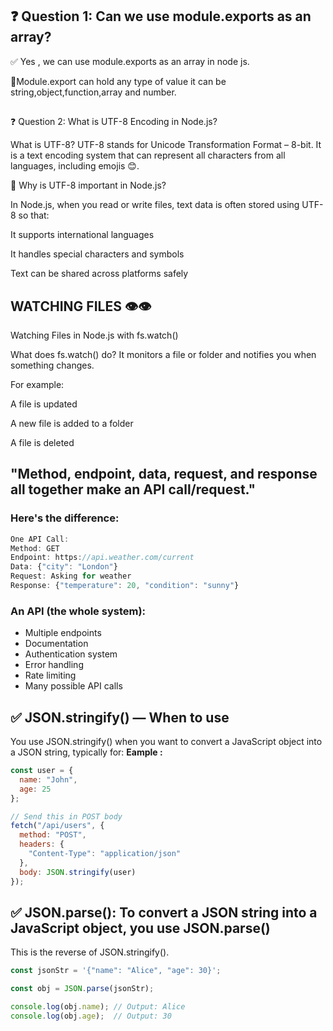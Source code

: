 ## ❓ Question 1: Can we use module.exports as an array?

✅ Yes , we can use module.exports as an array in node js.

🔹Module.export can hold any type of value it can be string,object,function,array and number.
## 
❓ Question 2: What is UTF-8 Encoding in Node.js?

What is UTF-8?
UTF-8 stands for Unicode Transformation Format – 8-bit.
It is a text encoding system that can represent all characters from all languages, including emojis 😊.

🔹 Why is UTF-8 important in Node.js?

In Node.js, when you read or write files, text data is often stored using UTF-8 so that:

It supports international languages

It handles special characters and symbols

Text can be shared across platforms safely

## WATCHING FILES 👁️👁️ 

Watching Files in Node.js with fs.watch()

What does fs.watch() do?
It monitors a file or folder and notifies you when something changes.

For example:

A file is updated

A new file is added to a folder

A file is deleted

## "Method, endpoint, data, request, and response all together make an API call/request."

### Here's the difference:
```js
One API Call:
Method: GET
Endpoint: https://api.weather.com/current
Data: {"city": "London"}
Request: Asking for weather
Response: {"temperature": 20, "condition": "sunny"}
```
### An API (the whole system):
* Multiple endpoints
* Documentation
* Authentication system
* Error handling
* Rate limiting
* Many possible API calls

## ✅ JSON.stringify() — When to use

You use JSON.stringify() when you want to convert a JavaScript object into a JSON string, typically for:
**Eample :**
```js
const user = {
  name: "John",
  age: 25
};

// Send this in POST body
fetch("/api/users", {
  method: "POST",
  headers: {
    "Content-Type": "application/json"
  },
  body: JSON.stringify(user)
});

```

## ✅ JSON.parse(): To convert a JSON string into a JavaScript object, you use JSON.parse()

This is the reverse of JSON.stringify().

```js
const jsonStr = '{"name": "Alice", "age": 30}';

const obj = JSON.parse(jsonStr);

console.log(obj.name); // Output: Alice
console.log(obj.age);  // Output: 30


```